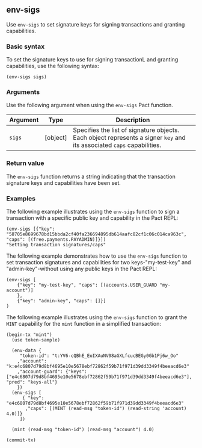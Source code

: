 ## env-sigs

Use `env-sigs` to set signature keys for signing transactions and granting capabilities.

### Basic syntax

To set the signature keys to use for signing transactionL and granting capabilities, use the following syntax:

```pact
(env-sigs sigs)
```

### Arguments

Use the following argument when using the `env-sigs` Pact function.

| Argument | Type         | Description   |
|----------|--------------|---------------|
| `sigs`  | [object] | Specifies the list of signature objects. Each object represents a signer `key` and its associated `caps` capabilities. |

### Return value

The `env-sigs` function returns a string indicating that the transaction signature keys and capabilities have been set.

### Examples

The following example illustrates using the `env-sigs` function to sign a transaction with a specific public key and capability in the Pact REPL:

```pact
(env-sigs [{"key": "58705e8699678bd15bbda2cf40fa236694895db614aafc82cf1c06c014ca963c", "caps": [(free.payments.PAYADMIN)]}])
"Setting transaction signatures/caps"
```

The following example demonstrates how to use the `env-sigs` function to set transaction signatures and capabilities for two keys-"my-test-key" and "admin-key"-without using any public keys in the Pact REPL:

```pact
(env-sigs [
    {"key": "my-test-key", "caps": [(accounts.USER_GUARD "my-account")]
    }, 
    {"key": "admin-key", "caps": []}]
)
```

The following example illustrates using the `env-sigs` function to grant the `MINT` capability for the `mint` function in a simplified transaction:

```pact
(begin-tx "mint")
  (use token-sample)

  (env-data {
     "token-id": "t:YV6-cQBhE_EoIXAuNV08aGXLfcucBEGy0Gb1Pj6w_Oo"
    ,"account": "k:e4c6807d79d8bf4695e10e5678ebf72862f59b71f971d39dd3349f4beeacd6e3"
    ,"account-guard": {"keys": ["e4c6807d79d8bf4695e10e5678ebf72862f59b71f971d39dd3349f4beeacd6e3"], "pred": "keys-all"}
    })
  (env-sigs [
      { "key": "e4c6807d79d8bf4695e10e5678ebf72862f59b71f971d39dd3349f4beeacd6e3"
       ,"caps": [(MINT (read-msg "token-id") (read-string 'account) 4.0)]}
     ])
  
  (mint (read-msg "token-id") (read-msg "account") 4.0)
 
(commit-tx)
```
